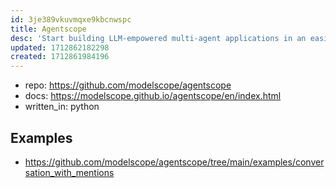 ```yaml
---
id: 3je389vkuvmqxe9kbcnwspc
title: Agentscope
desc: 'Start building LLM-empowered multi-agent applications in an easier way.'
updated: 1712862182298
created: 1712861984196
---
```


- repo: https://github.com/modelscope/agentscope
- docs: https://modelscope.github.io/agentscope/en/index.html
- written_in: python

## Examples

- https://github.com/modelscope/agentscope/tree/main/examples/conversation_with_mentions